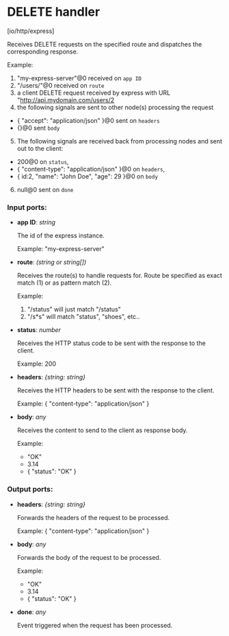 # DELETE handler

[io/http/express]

Receives DELETE requests on the specified route and dispatches the corresponding response.

Example:
1. "my-express-server"@0 received on `app ID`
2. "/users/"@0 received on `route`
3. a client DELETE request received by express with URL "http://api.mydomain.com/users/2
4. the following signals are sent to other node(s) processing the request
- {
 "accept": "application/json"
}@0 sent on `headers`
- {}@0 sent `body`
5. The following signals are received back from processing nodes and sent out to the client:
- 200@0 on `status`,
- {
    "content-type": "application/json" 
  }@0 on `headers`,
-  { id:2, "name": "John Doe", "age": 29 }@0 on `body`
6. null@0 sent on `done`

### Input ports:

* __app ID__: _string_

    The id of the express instance.
    
    Example: 
    "my-express-server"



* __route__: _(string or string[])_

    Receives the route(s) to handle requests for. Route be specified as exact match (1) or as pattern match (2).
    
    Example:
    1) "/status" will just match "/status"
    2) "/s*s" will match "status", "shoes", etc..



* __status__: _number_

    Receives the HTTP status code to be sent with the response to the client.
    
    Example: 
    200



* __headers__: _{string: string}_

    Receives the HTTP headers to be sent with the response to the client.
    
    Example: 
    {
      "content-type": "application/json"
    }



* __body__: _any_

    Receives the content to send to the client as response body.
    
    Example:
    - "OK"
    - 3.14
    - { "status": "OK" }



### Output ports:

* __headers__: _{string: string}_

    Forwards  the headers of the request to be processed.
    
    Example: 
    {
      "content-type": "application/json"
    }



* __body__: _any_

    Forwards the body of the request to be processed.
    
    Example:
    - "OK"
    - 3.14
    - { "status": "OK" }



* __done__: _any_

    Event triggered when the request has been processed.



